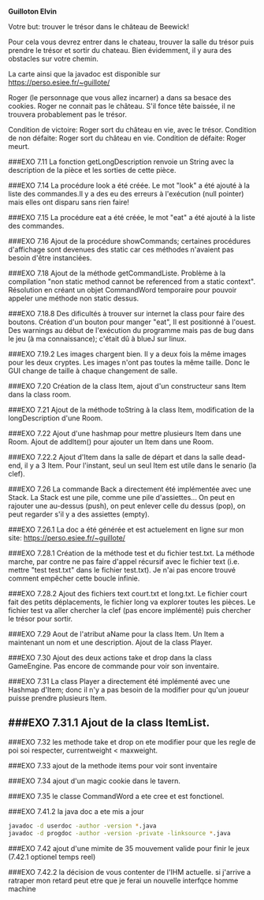 **Guilloton Elvin**

Votre but: trouver le trésor dans le château de Beewick!

Pour cela vous devrez entrer dans le chateau, trouver la salle du trésor puis prendre le trésor et sortir du chateau.
Bien évidemment, il y aura des obstacles sur votre chemin.
 
La carte ainsi que la javadoc est disponible sur https://perso.esiee.fr/~guillote/

Roger (le personnage que vous allez incarner) a dans sa besace des cookies.
Roger ne connait pas le château. S'il fonce tête baissée, il ne trouvera probablement pas le trésor.

Condition de victoire: Roger sort du château en vie, avec le trésor.
Condition de non défaite: Roger sort du château en vie.
Condition de défaite: Roger meurt.

###EXO 7.11
La fonction getLongDescription renvoie un String avec la description de la pièce et les sorties de cette pièce.

###EXO 7.14
La procédure look a été créée. Le mot "look" a été ajouté à la liste des commandes.Il y a des eu des erreurs à l'exécution (null pointer) mais elles ont disparu sans rien faire!

###EXO 7.15
La procédure eat a été créée, le mot "eat" a été ajouté à la liste des commandes.

###EXO 7.16
Ajout de la procédure showCommands; certaines procédures d'affichage sont devenues des static car ces méthodes n'avaient pas besoin d'être instanciées.

###EXO 7.18
Ajout de la méthode getCommandListe. Problème à la compilation "non static method cannot be referenced from a static context". Résolution en créant un objet CommandWord temporaire pour pouvoir appeler une méthode non static dessus.

###EXO 7.18.8
Des dificultés à trouver sur internet la class pour faire des boutons. Création d'un bouton pour manger "eat", Il est positionné à l'ouest. Des warnings au début de l'exécution du programme mais pas de bug dans le jeu (à ma connaissance); c'était dû à blueJ sur linux.

###EXO 7.19.2
Les images chargent bien. Il y a deux fois la même images pour les deux cryptes. Les images n'ont pas toutes la même taille. Donc le GUI change de taille à chaque changement de salle. 

###EXO 7.20
Création de la class Item, ajout d'un constructeur sans Item dans la class room.

###EXO 7.21
Ajout de la méthode toString à la class Item, modification de la longDescription d'une Room.

###EXO 7.22
Ajout d'une hashmap pour mettre plusieurs Item dans une Room. Ajout de addItem() pour ajouter un Item dans une Room.

###EXO 7.22.2
Ajout d'Item dans la salle de départ et dans la salle dead-end, il y a 3 Item. Pour l'instant, seul un seul Item est utile dans le senario (la clef).


###EXO 7.26
La commande Back a directement été implémentée avec une Stack. La Stack est une pile, comme une pile d'assiettes... On peut en rajouter une au-dessus (push), on peut enlever celle du dessus (pop), on peut regarder s'il y a des assiettes (empty).

###EXO 7.26.1
La doc a été générée et est actuelement en ligne sur mon site:
https://perso.esiee.fr/~guillote/

###EXO 7.28.1
Création de la méthode test et du fichier test.txt. La méthode marche, par contre ne pas faire d'appel récursif avec le fichier text (i.e. mettre "test test.txt" dans le fichier test.txt). Je n'ai pas encore trouvé comment empêcher cette boucle infinie.

###EXO 7.28.2
Ajout des fichiers text court.txt et long.txt. Le fichier court fait des petits déplacements, le fichier long va explorer toutes les pièces. Le fichier test va aller chercher la clef (pas encore implémenté) puis chercher le trésor pour sortir.

###EXO 7.29
Aout de l'atribut aName pour la class Item. Un Item a maintenant un nom et une description. Ajout de la class Player.

###EXO 7.30
Ajout des deux actions take et drop dans la class GameEngine.
Pas encore de commande pour voir son inventaire.

###EXO 7.31
La class Player a directement été implémenté avec une Hashmap d'Item; donc il n'y a pas besoin de la modifier pour qu'un joueur puisse prendre plusieurs Item.

###EXO 7.31.1
Ajout de la class ItemList.
----------------
###EXO 7.32
les methode take et drop on ete modifier pour que les regle de poi soi respecter, currentweight < maxweight.

###EXO 7.33
ajout de la methode items pour voir sont inventaire 

###EXO 7.34
ajout d'un magic cookie dans le tavern.

###EXO 7.35
le classe CommandWord a ete cree et est fonctionel.

###EXO 7.41.2
la java doc a ete mis a jour
```bash
javadoc -d userdoc -author -version *.java
javadoc -d progdoc -author -version -private -linksource *.java
```
###EXO 7.42
ajout d'une mimite de 35 mouvement valide pour finir le jeux
(7.42.1 optionel temps reel)

###EXO 7.42.2
 la décision de vous contenter de l'IHM actuelle.
 si j'arrive a ratraper mon retard peut etre que je ferai un nouvelle interfqce homme machine

